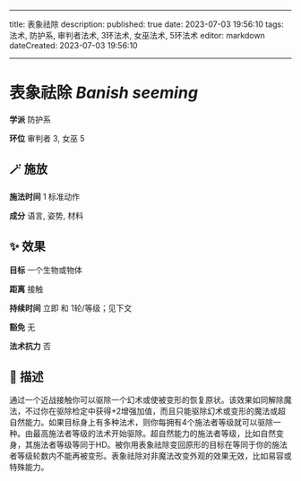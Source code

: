 
---
title: 表象祛除
description: 
published: true
date: 2023-07-03 19:56:10
tags: 法术, 防护系, 审判者法术, 3环法术, 女巫法术, 5环法术
editor: markdown
dateCreated: 2023-07-03 19:56:10

---

# **表象祛除** *Banish seeming*

**学派** 防护系 

**环位** 审判者 3, 女巫 5

## 🪄 施放

**施法时间** 1 标准动作

**成分** 语言, 姿势, 材料

## ✨ 效果 

**目标** 一个生物或物体 

**距离** 接触  

**持续时间** 立即 和 1轮/等级；见下文 

**豁免** 无

**法术抗力** 否

## 📖 描述

通过一个近战接触你可以驱除一个幻术或使被变形的恢复原状。该效果如同解除魔法，不过你在驱除检定中获得+2增强加值，而且只能驱除幻术或变形的魔法或超自然能力。如果目标身上有多种法术，则你每拥有4个施法者等级就可以驱除一种。由最高施法者等级的法术开始驱除。超自然能力的施法者等级，比如自然变身，其施法者等级等同于HD。被你用表象祛除变回原形的目标在等同于你的施法者等级轮数内不能再被变形。表象祛除对非魔法改变外观的效果无效，比如易容或特殊能力。
    